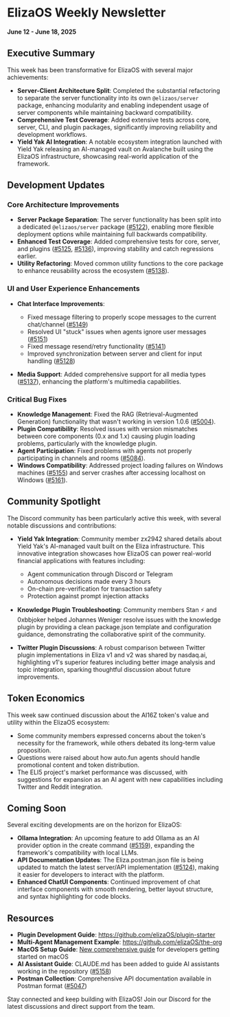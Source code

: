 # ElizaOS Weekly Newsletter
**June 12 - June 18, 2025**

## Executive Summary

This week has been transformative for ElizaOS with several major achievements:

* **Server-Client Architecture Split**: Completed the substantial refactoring to separate the server functionality into its own `@elizaos/server` package, enhancing modularity and enabling independent usage of server components while maintaining backward compatibility.
* **Comprehensive Test Coverage**: Added extensive tests across core, server, CLI, and plugin packages, significantly improving reliability and development workflows.
* **Yield Yak AI Integration**: A notable ecosystem integration launched with Yield Yak releasing an AI-managed vault on Avalanche built using the ElizaOS infrastructure, showcasing real-world application of the framework.

## Development Updates

### Core Architecture Improvements

* **Server Package Separation**: The server functionality has been split into a dedicated `@elizaos/server` package ([#5122](https://github.com/elizaos/eliza/pull/5122)), enabling more flexible deployment options while maintaining full backwards compatibility.
* **Enhanced Test Coverage**: Added comprehensive tests for core, server, and plugins ([#5125](https://github.com/elizaos/eliza/pull/5125), [#5136](https://github.com/elizaos/eliza/pull/5136)), improving stability and catch regressions earlier.
* **Utility Refactoring**: Moved common utility functions to the core package to enhance reusability across the ecosystem ([#5138](https://github.com/elizaos/eliza/pull/5138)).

### UI and User Experience Enhancements

* **Chat Interface Improvements**: 
  * Fixed message filtering to properly scope messages to the current chat/channel ([#5149](https://github.com/elizaos/eliza/pull/5149))
  * Resolved UI "stuck" issues when agents ignore user messages ([#5151](https://github.com/elizaos/eliza/pull/5151))
  * Fixed message resend/retry functionality ([#5141](https://github.com/elizaos/eliza/pull/5141)) 
  * Improved synchronization between server and client for input handling ([#5128](https://github.com/elizaos/eliza/pull/5128))

* **Media Support**: Added comprehensive support for all media types ([#5137](https://github.com/elizaos/eliza/pull/5137)), enhancing the platform's multimedia capabilities.

### Critical Bug Fixes

* **Knowledge Management**: Fixed the RAG (Retrieval-Augmented Generation) functionality that wasn't working in version 1.0.6 ([#5004](https://github.com/elizaos/eliza/issues/5004)).
* **Plugin Compatibility**: Resolved issues with version mismatches between core components (0.x and 1.x) causing plugin loading problems, particularly with the knowledge plugin.
* **Agent Participation**: Fixed problems with agents not properly participating in channels and rooms ([#5084](https://github.com/elizaos/eliza/issues/5084)).
* **Windows Compatibility**: Addressed project loading failures on Windows machines ([#5155](https://github.com/elizaos/eliza/issues/5155)) and server crashes after accessing localhost on Windows ([#5161](https://github.com/elizaos/eliza/issues/5161)).

## Community Spotlight

The Discord community has been particularly active this week, with several notable discussions and contributions:

* **Yield Yak Integration**: Community member zx2942 shared details about Yield Yak's AI-managed vault built on the Eliza infrastructure. This innovative integration showcases how ElizaOS can power real-world financial applications with features including:
  * Agent communication through Discord or Telegram
  * Autonomous decisions made every 3 hours
  * On-chain pre-verification for transaction safety
  * Protection against prompt injection attacks

* **Knowledge Plugin Troubleshooting**: Community members Stan ⚡ and 0xbbjoker helped Johannes Weniger resolve issues with the knowledge plugin by providing a clean package.json template and configuration guidance, demonstrating the collaborative spirit of the community.

* **Twitter Plugin Discussions**: A robust comparison between Twitter plugin implementations in Eliza v1 and v2 was shared by nasdaq.ai, highlighting v1's superior features including better image analysis and topic integration, sparking thoughtful discussion about future improvements.

## Token Economics

This week saw continued discussion about the AI16Z token's value and utility within the ElizaOS ecosystem:

* Some community members expressed concerns about the token's necessity for the framework, while others debated its long-term value proposition.
* Questions were raised about how auto.fun agents should handle promotional content and token distribution.
* The ELI5 project's market performance was discussed, with suggestions for expansion as an AI agent with new capabilities including Twitter and Reddit integration.

## Coming Soon

Several exciting developments are on the horizon for ElizaOS:

* **Ollama Integration**: An upcoming feature to add Ollama as an AI provider option in the create command ([#5159](https://github.com/elizaos/eliza/issues/5159)), expanding the framework's compatibility with local LLMs.
* **API Documentation Updates**: The Eliza.postman.json file is being updated to match the latest server/API implementation ([#5124](https://github.com/elizaos/eliza/issues/5124)), making it easier for developers to interact with the platform.
* **Enhanced ChatUI Components**: Continued improvement of chat interface components with smooth rendering, better layout structure, and syntax highlighting for code blocks.

## Resources

* **Plugin Development Guide**: https://github.com/elizaOS/plugin-starter
* **Multi-Agent Management Example**: https://github.com/elizaOS/the-org
* **MacOS Setup Guide**: [New comprehensive guide](https://github.com/elizaos/eliza/pull/4903) for developers getting started on macOS
* **AI Assistant Guide**: CLAUDE.md has been added to guide AI assistants working in the repository ([#5158](https://github.com/elizaos/eliza/pull/5158))
* **Postman Collection**: Comprehensive API documentation available in Postman format ([#5047](https://github.com/elizaos/eliza/pull/5047))

Stay connected and keep building with ElizaOS! Join our Discord for the latest discussions and direct support from the team.